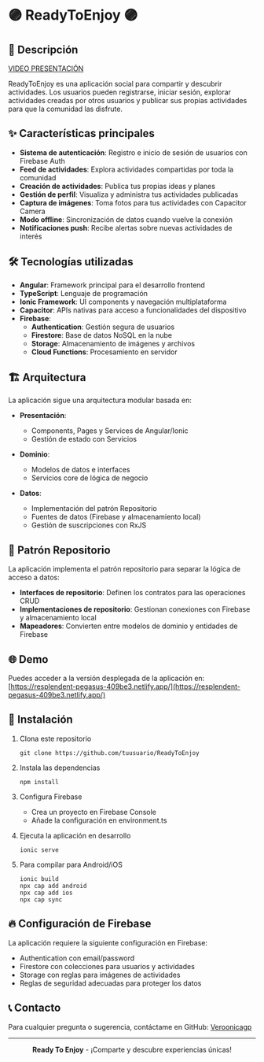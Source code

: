 # 🟣 ReadyToEnjoy 🟣

## 📱 Descripción 
[VIDEO PRESENTACIÓN](https://youtu.be/qk9j1a6kMvs)

ReadyToEnjoy es una aplicación social para compartir y descubrir actividades. Los usuarios pueden registrarse, iniciar sesión, explorar actividades creadas por otros usuarios y publicar sus propias actividades para que la comunidad las disfrute.

## ✨ Características principales
- **Sistema de autenticación**: Registro e inicio de sesión de usuarios con Firebase Auth
- **Feed de actividades**: Explora actividades compartidas por toda la comunidad
- **Creación de actividades**: Publica tus propias ideas y planes
- **Gestión de perfil**: Visualiza y administra tus actividades publicadas
- **Captura de imágenes**: Toma fotos para tus actividades con Capacitor Camera
- **Modo offline**: Sincronización de datos cuando vuelve la conexión
- **Notificaciones push**: Recibe alertas sobre nuevas actividades de interés

## 🛠️ Tecnologías utilizadas
- **Angular**: Framework principal para el desarrollo frontend
- **TypeScript**: Lenguaje de programación
- **Ionic Framework**: UI components y navegación multiplataforma
- **Capacitor**: APIs nativas para acceso a funcionalidades del dispositivo
- **Firebase**:
  - **Authentication**: Gestión segura de usuarios
  - **Firestore**: Base de datos NoSQL en la nube
  - **Storage**: Almacenamiento de imágenes y archivos
  - **Cloud Functions**: Procesamiento en servidor

## 🏗️ Arquitectura
La aplicación sigue una arquitectura modular basada en:

- **Presentación**: 
  - Components, Pages y Services de Angular/Ionic
  - Gestión de estado con Servicios 

- **Dominio**: 
  - Modelos de datos e interfaces
  - Servicios core de lógica de negocio

- **Datos**: 
  - Implementación del patrón Repositorio
  - Fuentes de datos (Firebase y almacenamiento local)
  - Gestión de suscripciones con RxJS

## 🔄 Patrón Repositorio
La aplicación implementa el patrón repositorio para separar la lógica de acceso a datos:

- **Interfaces de repositorio**: Definen los contratos para las operaciones CRUD
- **Implementaciones de repositorio**: Gestionan conexiones con Firebase y almacenamiento local
- **Mapeadores**: Convierten entre modelos de dominio y entidades de Firebase

## 🌐 Demo

Puedes acceder a la versión desplegada de la aplicación en:
[https://resplendent-pegasus-409be3.netlify.app/](https://resplendent-pegasus-409be3.netlify.app/)

## 🚀 Instalación

1. Clona este repositorio
   ```
   git clone https://github.com/tuusuario/ReadyToEnjoy
   ```

2. Instala las dependencias
   ```
   npm install
   ```

3. Configura Firebase
   - Crea un proyecto en Firebase Console
   - Añade la configuración en environment.ts

4. Ejecuta la aplicación en desarrollo
   ```
   ionic serve
   ```

5. Para compilar para Android/iOS
   ```
   ionic build
   npx cap add android
   npx cap add ios
   npx cap sync
   ```

## 🔥 Configuración de Firebase
La aplicación requiere la siguiente configuración en Firebase:

- Authentication con email/password 
- Firestore con colecciones para usuarios y actividades
- Storage con reglas para imágenes de actividades
- Reglas de seguridad adecuadas para proteger los datos

## 📞 Contacto
Para cualquier pregunta o sugerencia, contáctame en GitHub: [Veroonicagp](https://github.com/Veroonicagp)

---

<p align="center">
  <b>Ready To Enjoy</b> - ¡Comparte y descubre experiencias únicas!
</p>
